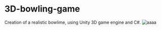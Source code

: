 # 3D-bowling-game
Creation of a realistic bowlime, using Unity 3D game engine and C#.
![aaaa](https://raw.githubusercontent.com/kwstaki/Pictures/27625342_2061836090509875_2378681434555445457_o.jpg)
